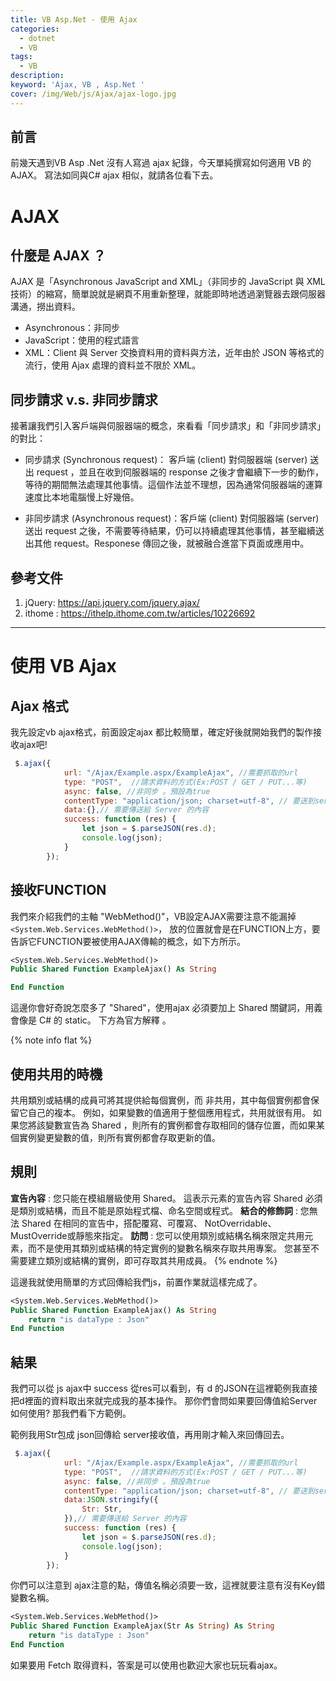 ```yaml
---
title: VB Asp.Net - 使用 Ajax
categories: 
  - dotnet
  - VB
tags: 
  - VB
description:
keyword: 'Ajax, VB , Asp.Net '
cover: /img/Web/js/Ajax/ajax-logo.jpg
---
```



## 前言
前幾天遇到VB Asp .Net 沒有人寫過 ajax 紀錄，今天單純撰寫如何適用 VB 的 AJAX。
寫法如同與C# ajax 相似，就請各位看下去。


# AJAX
## 什麼是 AJAX ？
AJAX 是「Asynchronous JavaScript and XML」（非同步的 JavaScript 與 XML 技術）的縮寫，簡單說就是網頁不用重新整理，就能即時地透過瀏覽器去跟伺服器溝通，撈出資料。
- Asynchronous：非同步
- JavaScript：使用的程式語言
- XML：Client 與 Server 交換資料用的資料與方法，近年由於 JSON 等格式的流行，使用 Ajax 處理的資料並不限於 XML。

## 同步請求 v.s. 非同步請求
接著讓我們引入客戶端與伺服器端的概念，來看看「同步請求」和「非同步請求」的對比：
- 同步請求 (Synchronous request)： 客戶端 (client) 對伺服器端 (server) 送出 request ，並且在收到伺服器端的 response 之後才會繼續下一步的動作，等待的期間無法處理其他事情。這個作法並不理想，因為通常伺服器端的運算速度比本地電腦慢上好幾倍。

- 非同步請求 (Asynchronous request)：客戶端 (client) 對伺服器端 (server) 送出 request 之後，不需要等待結果，仍可以持續處理其他事情，甚至繼續送出其他 request。Responese 傳回之後，就被融合進當下頁面或應用中。

## 參考文件
1. jQuery: https://api.jquery.com/jquery.ajax/
2. ithome : https://ithelp.ithome.com.tw/articles/10226692
---

# 使用 VB Ajax
## Ajax 格式
我先設定vb ajax格式，前面設定ajax 都比較簡單，確定好後就開始我們的製作接收ajax吧!
```js
 $.ajax({
            url: "/Ajax/Example.aspx/ExampleAjax", //需要抓取的url 
            type: "POST",  //請求資料的方式(Ex:POST / GET / PUT...等)
            async: false, //非同步 。預設為true
            contentType: "application/json; charset=utf-8", // 要送到server的資料型態
            data:{},// 需要傳送給 Server 的內容
            success: function (res) {
                let json = $.parseJSON(res.d);
                console.log(json);
            }
        });
```

## 接收FUNCTION
我們來介紹我們的主軸 "WebMethod()"，VB設定AJAX需要注意不能漏掉 ```<System.Web.Services.WebMethod()>```，
放的位置就會是在FUNCTION上方，要告訴它FUNCTION要被使用AJAX傳輸的概念，如下方所示。
```vb
<System.Web.Services.WebMethod()>
Public Shared Function ExampleAjax() As String

End Function
```
這邊你會好奇說怎麼多了 "Shared"，使用ajax 必須要加上 Shared 關鍵詞，用義會像是 C# 的 static。
下方為官方解釋 。

{% note info flat %}
  ## 使用共用的時機
  共用類別或結構的成員可將其提供給每個實例，而 非共用，其中每個實例都會保留它自己的複本。 例如，如果變數的值適用于整個應用程式，共用就很有用。 如果您將該變數宣告為 Shared ，則所有的實例都會存取相同的儲存位置，而如果某個實例變更變數的值，則所有實例都會存取更新的值。

  ## 規則
  **宣告內容** : 您只能在模組層級使用 Shared。 這表示元素的宣告內容 Shared 必須是類別或結構，而且不能是原始程式檔、命名空間或程式。
  **結合的修飾詞** : 您無法 Shared 在相同的宣告中，搭配覆寫、可覆寫、 NotOverridable、 MustOverride或靜態來指定。
  **訪問** : 您可以使用類別或結構名稱來限定共用元素，而不是使用其類別或結構的特定實例的變數名稱來存取共用專案。 您甚至不需要建立類別或結構的實例，即可存取其共用成員。
{% endnote %}

這邊我就使用簡單的方式回傳給我們js，前置作業就這樣完成了。 
```vb
<System.Web.Services.WebMethod()>
Public Shared Function ExampleAjax() As String
    return "is dataType : Json"
End Function
```

## 結果
我們可以從 js ajax中 success 從res可以看到，有 d 的JSON在這裡範例我直接把d裡面的資料取出來就完成我的基本操作。
那你們會問如果要回傳值給Server如何使用? 那我們看下方範例。

範例我用Str包成 json回傳給 server接收值，再用剛才輸入來回傳回去。
```js
 $.ajax({
            url: "/Ajax/Example.aspx/ExampleAjax", //需要抓取的url 
            type: "POST",  //請求資料的方式(Ex:POST / GET / PUT...等)
            async: false, //非同步 。預設為true
            contentType: "application/json; charset=utf-8", // 要送到server的資料型態
            data:JSON.stringify({
                Str: Str,
            }),// 需要傳送給 Server 的內容
            success: function (res) {
                let json = $.parseJSON(res.d);
                console.log(json);
            }
        });
```
你們可以注意到 ajax注意的點，傳值名稱必須要一致，這裡就要注意有沒有Key錯變數名稱。
```vb
<System.Web.Services.WebMethod()>
Public Shared Function ExampleAjax(Str As String) As String
    return "is dataType : Json"
End Function
```

如果要用 Fetch 取得資料，答案是可以使用也歡迎大家也玩玩看ajax。 



